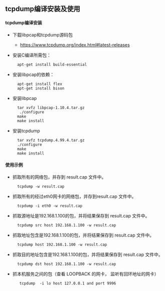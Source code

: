 ## tcpdump编译安装及使用
#### tcpdump编译安装
- 下载libpcap和tcpdump源码包
	- https://www.tcpdump.org/index.html#latest-releases
- 安装C编译所需包：

		apt-get install build-essential
- 安装libpcap的依赖：

		apt-get install flex
		apt-get install bison
- 安装libpcap

		tar xvfz libpcap-1.10.4.tar.gz 
		 ./configure
		make
		make install
- 安装tcpdump

		tar xvfz tcpdump.4.99.4.tar.gz 
		./configure
		make
		make install
#### 使用示例
- 抓取所有的网络包，并存到 result.cap 文件中。

		tcpdump -w result.cap
- 抓取所有的经过eth0网卡的网络包，并存到result.cap 文件中。

		tcpdump -i eth0 -w result.cap
- 抓取源地址是192.168.1.100的包，并将结果保存到 result.cap 文件中。

		tcpdump src host 192.168.1.100 -w result.cap
- 抓取地址包含是192.168.1.100的包，并将结果保存到 result.cap 文件中。

		tcpdump host 192.168.1.100 -w result.cap
- 抓取目的地址包含是192.168.1.100的包，并将结果保存到 result.cap 文件中。

		tcpdump dst host 192.168.1.100 -w result.cap
- 抓本机服务之间的包（查看 LOOPBACK 的网卡， 监听有回环地址的网卡）

		 tcpdump  -i lo host 127.0.0.1 and port 9996

